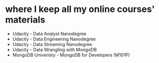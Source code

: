 # where I keep all my online courses' materials 
- Udacity - Data Analyst Nanodegree
- Udacity - Data Engineering Nanodegree
- Udacity - Data Streaming Nanodegree
- Udacity - Data Wrangling with MongoDB 
- MongoDB Univeristy - MongoDB for Developers (M101P)
